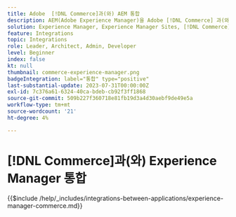 ```yaml
---
title: Adobe  [!DNL Commerce]과(와) AEM 통합
description: AEM(Adobe Experience Manager)을 Adobe [!DNL Commerce] 과(와) 통합하여 매력적인 쇼핑 경험을 구축하십시오.
solution: Experience Manager, Experience Manager Sites, [!DNL Commerce]
feature: Integrations
topic: Integrations
role: Leader, Architect, Admin, Developer
level: Beginner
index: false
kt: null
thumbnail: commerce-experience-manager.png
badgeIntegration: label="통합" type="positive"
last-substantial-update: 2023-07-31T00:00:00Z
exl-id: 7c376a61-6324-40ca-bdeb-cb92f3ff1868
source-git-commit: 509b227f360718e81fb19d3a4d30aebf9de49e5a
workflow-type: tm+mt
source-wordcount: '21'
ht-degree: 4%

---
```


# [!DNL Commerce]과(와) Experience Manager 통합

{{$include /help/_includes/integrations-between-applications/experience-manager-commerce.md}}
